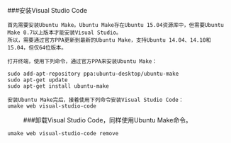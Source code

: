 ###安装Visual Studio Code

    首先需要安装Ubuntu Make。Ubuntu Make存在Ubuntu 15.04资源库中，但需要Ubuntu Make 0.7以上版本才能安装Visual Studio。
    所以，需要通过官方PPA更新到最新的Ubuntu Make，支持Ubuntu 14.04、14.10和15.04，但仅64位版本。
    
    打开终端，使用下列命令，通过官方PPA来安装Ubuntu Make：
    
    sudo add-apt-repository ppa:ubuntu-desktop/ubuntu-make
    sudo apt-get update
    sudo apt-get install ubuntu-make
    
    安装Ubuntu Make完后，接着使用下列命令安装Visual Studio Code：
    umake web visual-studio-code

　
　
###卸载Visual Studio Code，同样使用Ubuntu Make命令。

    umake web visual-studio-code remove
